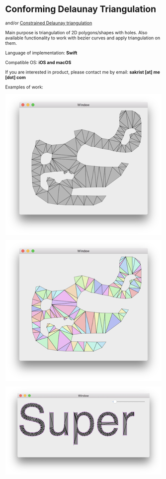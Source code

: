 # Conforming Delaunay Triangulation

and/or [Constrained Delaunay triangulation](https://en.wikipedia.org/wiki/Constrained_Delaunay_triangulation)

Main purpose is triangulation of 2D polygons/shapes with holes.
Also available functionality to work with bezier curves and apply triangulation on them.

Language of implementation: **Swift** 

Compatible OS:  **iOS and macOS**

If you are interested in product, please contact me by email: **sakrist [at] me [dot] com**

Examples of work:

![CDT 1](https://raw.githubusercontent.com/sakrist/sakrist.com/master/images/cdt0.png)

![CDT 2](https://raw.githubusercontent.com/sakrist/sakrist.com/master/images/cdt1.png)

![CDT 3](https://raw.githubusercontent.com/sakrist/sakrist.com/master/images/cdt2.png)



